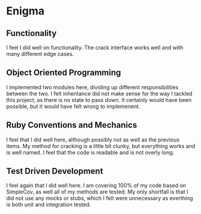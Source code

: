# Enigma

## Functionality
I feel I did well on functionality. The crack interface works well and with many different edge cases.

## Object Oriented Programming
I implemented two modules here, dividing up different responsibilities between the two. I felt inheritance did not make sense for the way I tackled this project, as there is no state to pass down. It certainly would have been possible, but it would have felt wrong to implemenent.

## Ruby Conventions and Mechanics
I feel that I did well here, although possibly not as well as the previous items. My method for cracking is a little bit clunky, but everything works and is well named. I feel that the code is readable and is not overly long.

## Test Driven Development
I feel again that I did well here. I am covering 100% of my code based on SimpleCov, as well all of my methods are tested. My only shortfall is that I did not use any mocks or stubs, which I felt were unnecessary as everthing is both unit and integration tested.
